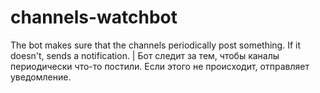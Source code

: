 # channels-watchbot
The bot makes sure that the channels periodically post something. If it doesn't, sends a notification. | Бот следит за тем, чтобы каналы периодически что-то постили. Если этого не происходит, отправляет уведомление.
